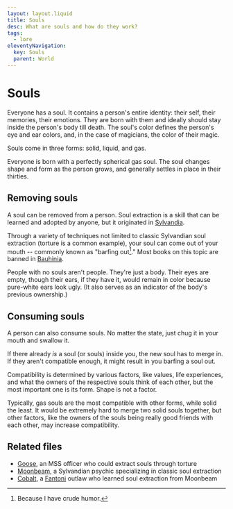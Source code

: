 ```yaml
---
layout: layout.liquid
title: Souls
desc: What are souls and how do they work?
tags:
  - lore
eleventyNavigation:
  key: Souls
  parent: World
---
```


# Souls

Everyone has a soul. It contains a person's entire identity: their self, their memories, their emotions. They are born with them and ideally should stay inside the person's body till death. The soul's color defines the person's eye and ear colors, and, in the case of magicians, the color of their magic.

Souls come in three forms: solid, liquid, and gas.

Everyone is born with a perfectly spherical gas soul. The soul changes shape and form as the person grows, and generally settles in place in their thirties.

## Removing souls

A soul can be removed from a person. Soul extraction is a skill that can be learned and adopted by anyone, but it originated in [Sylvandia](/world/sylvandia/).

Through a variety of techniques not limited to classic Sylvandian soul extraction (torture is a common example), your soul can come out of your mouth -- commonly known as "barfing out[^1]." Most books on this topic are banned in [Bauhinia](/world/bauhinia/).

[^1]: Because I have crude humor.

People with no souls aren't people. They're just a body. Their eyes are empty, though their ears, if they have it, would remain in color because pure-white ears look ugly. (It also serves as an indicator of the body's previous ownership.)

## Consuming souls

A person can also consume souls. No matter the state, just chug it in your mouth and swallow it.

If there already *is* a soul (or souls) inside you, the new soul has to merge in. If they aren't compatible enough, it might result in you barfing a soul out.

Compatibility is determined by various factors, like values, life experiences, and what the owners of the respective souls think of each other, but the most important one is its form. Shape is not a factor.

Typically, gas souls are the most compatible with other forms, while solid the least. It would be extremely hard to merge two solid souls together, but other factors, like the owners of the souls being really good friends with each other, may increase compatibility.

## Related files

- [Goose](/characters/goose/), an MSS officer who could extract souls through torture
- [Moonbeam](/characters/moonbeam/), a Sylvandian psychic specializing in classic soul extraction
- [Cobalt](/characters/cobalt/), a [Fantoni](/world/fanton/) outlaw who learned soul extraction from Moonbeam
